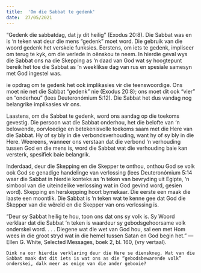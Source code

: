 ```yaml
---
title:  'Om die Sabbat te gedenk'
date:  27/05/2021
---
```


“Gedenk die sabbatdag, dat jy dit heilig” (Exodus 20:8). Die Sabbat was en is ‘n teken wat deur die mens “gedenk” moet word. Die gebruik van die woord gedenk het verskeie funksies. Eerstens, om iets te gedenk, impliseer om terug te kyk, om die verlede in oënskou te neem. In hierdie geval wys die Sabbat ons na die Skepping as ‘n daad van God wat sy hoogtepunt bereik het toe die Sabbat as ‘n weeklikse dag van rus en spesiale samesyn met God ingestel was.

ie opdrag om te gedenk het ook implikasies vir die teenswoordige. Ons moet nie net die Sabbat “gedenk” nie (Exodus 20:8); ons moet dit ook “vier” en “onderhou” (lees Deuteronómium 5:12). Die Sabbat het dus vandag nog belangrike implikasies vir ons.

Laastens, om die Sabbat te gedenk, word ons aandag op die toekoms gevestig. Die persoon wat die Sabbat onderhou, het die belofte van ‘n belowende, oorvloedige en betekenisvolle toekoms saam met die Here van die Sabbat. Hy of sy bly in die verbondsverhouding, want hy of sy bly in die Here. Weereens, wanneer ons verstaan dat die verbond ‘n verhouding tussen God en die mens is, word die Sabbat wat die verhouding baie kan versterk, spesifiek baie belangrik. 

Inderdaad, deur die Skepping en die Skepper te onthou, onthou God se volk ook God se genadige handelinge van verlossing (lees Deuteronómium 5:14 waar die Sabbat in hierdie konteks as ‘n teken van bevryding uit Egipte, ‘n simbool van die uiteindelike verlossing wat in God gevind word, gesien word). Skepping en herskepping hoort bymekaar. Die eerste een maak die laaste een moontlik. Die Sabbat is ‘n teken wat te kenne gee dat God die Skepper van die wêreld en die Skepper van ons verlossing is.

“Deur sy Sabbat heilig te hou, toon ons dat ons sy volk is. Sy Woord verklaar dat die Sabbat ‘n teken is waardeur sy gebodsgehoorsame volk onderskei word. . . . Diegene wat die wet van God hou, sal een met Hom wees in die groot stryd wat in die hemel tussen Satan en God begin het.” — Ellen G. White, Selected Messages, boek 2, bl. 160, (vry vertaal).

`Dink na oor hierdie verklaring deur die Here se dienskneg. Wat van die Sabbat maak dat dit iets is wat ons as die “gebodsbewarende volk” onderskei, dalk meer as enige van die ander gebooie?`